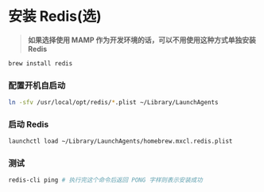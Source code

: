 # 安装 Redis(选)

> **如果选择使用 MAMP 作为开发环境的话，可以不用使用这种方式单独安装 Redis**

```bash
brew install redis
```

### 配置开机自启动

```bash
ln -sfv /usr/local/opt/redis/*.plist ~/Library/LaunchAgents
```

### 启动 Redis

```bash
launchctl load ~/Library/LaunchAgents/homebrew.mxcl.redis.plist
```

### 测试

```bash
redis-cli ping # 执行完这个命令后返回 PONG 字样则表示安装成功
```
